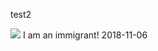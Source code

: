 test2

[![](./media/2018-11-05/Timeline-Photos-I-am-an-immigrant.jpg)](test.md)
I am an immigrant!
2018-11-06
